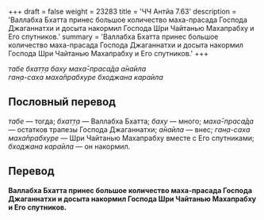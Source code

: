 +++
draft = false
weight = 23283
title = 'ЧЧ Антйа 7.63'
description = 'Валлабха Бхатта принес большое количество маха-прасада Господа Джаганнатхи и досыта накормил Господа Шри Чайтанью Махапрабху и Его спутников.'
summary = 'Валлабха Бхатта принес большое количество маха-прасада Господа Джаганнатхи и досыта накормил Господа Шри Чайтанью Махапрабху и Его спутников.'
+++

_табе бхат̣т̣а баху маха̄-праса̄да а̄на̄ила  
ган̣а-саха маха̄прабхуре бходжана кара̄ила_

## Пословный перевод

_табе_ — тогда; _бхат̣т̣а_ — Валлабха Бхатта; _баху_ — много; _маха̄_\-_праса̄да_ — остатков трапезы Господа Джаганнатхи; _а̄на̄ила_ — внес; _ган̣а_\-_саха_ _маха̄прабхуре_ — Шри Чайтанью Махапрабху вместе с Его спутниками; _бходжана_ _кара̄ила_ — он накормил.

## Перевод

**Валлабха Бхатта принес большое количество маха-прасада Господа Джаганнатхи и досыта накормил Господа Шри Чайтанью Махапрабху и Его спутников.**
